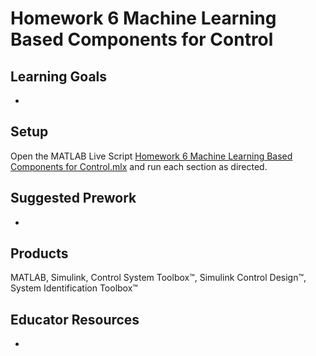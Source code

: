# Homework 6 Machine Learning Based Components for Control




## Learning Goals
- 

## Setup
Open the MATLAB Live Script [Homework 6 Machine Learning Based Components for Control.mlx](https://github.com/cescongroup/Learning-based-control-with-MATLAB-and-Simulink/blob/main/Student%20Version/Homework%206%20Machine%20Learning%20Based%20Components%20for%20Control/Homework%206%20Machine%20Learning%20Based%20Components%20for%20Control.mlx) and run each section as directed. 

## Suggested Prework
-
## Products
MATLAB, Simulink, Control System Toolbox™, Simulink Control Design™, System Identification Toolbox™

## Educator Resources
-

